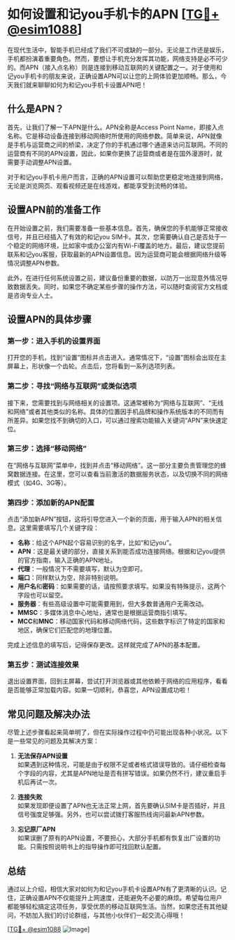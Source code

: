 # 如何设置和记you手机卡的APN [[TG💪+ @esim1088](https://t.me/s/esim1088)]

在现代生活中，智能手机已经成了我们不可或缺的一部分。无论是工作还是娱乐，手机都扮演着重要角色。然而，要想让手机充分发挥其功能，网络支持是必不可少的。而APN（接入点名称）则是连接到移动互联网的关键配置之一。对于使用和记you手机卡的朋友来说，正确设置APN可以让您的上网体验更加顺畅。那么，今天我们就来聊聊如何为和记you手机卡设置APN吧！

## 什么是APN？

首先，让我们了解一下APN是什么。APN全称是Access Point Name，即接入点名称。它是移动设备连接到移动网络时所使用的网络参数。简单来说，APN就像是手机与运营商之间的桥梁，决定了你的手机通过哪个通道来访问互联网。不同的运营商有不同的APN设置，因此，如果你更换了运营商或者是在国外漫游时，就需要手动调整APN设置。

对于和记you手机卡用户而言，正确的APN设置可以帮助您更稳定地连接到网络，无论是浏览网页、观看视频还是在线游戏，都能享受到流畅的体验。

## 设置APN前的准备工作

在开始设置之前，我们需要准备一些基本信息。首先，确保您的手机能够正常接收信号，并且已经插入了有效的和记you SIM卡。其次，您需要确认自己是否处于一个稳定的网络环境，比如家中或办公室内有Wi-Fi覆盖的地方。最后，建议您提前联系和记you客服，获取最新的APN设置信息。因为运营商可能会根据网络升级等情况调整APN参数。

此外，在进行任何系统设置之前，建议备份重要的数据，以防万一出现意外情况导致数据丢失。同时，如果您不确定某些步骤的操作方法，可以随时查阅官方文档或是咨询专业人士。

## 设置APN的具体步骤

### 第一步：进入手机的设置界面

打开您的手机，找到“设置”图标并点击进入。通常情况下，“设置”图标会出现在主屏幕上，形状像一个齿轮。点击后，您将看到一系列选项列表。

### 第二步：寻找“网络与互联网”或类似选项

接下来，您需要找到与网络相关的设置项。这通常被称为“网络与互联网”、“无线和网络”或者其他类似的名称。具体的位置因手机品牌和操作系统版本的不同而有所差异。如果您找不到确切的入口，可以通过搜索功能输入关键词“APN”来快速定位。

### 第三步：选择“移动网络”

在“网络与互联网”菜单中，找到并点击“移动网络”。这一部分主要负责管理您的蜂窝数据连接。在这里，您可以查看当前激活的数据服务状态，以及切换不同的网络模式（如4G、3G等）。

### 第四步：添加新的APN配置

点击“添加新APN”按钮，这将引导您进入一个新的页面，用于输入APN的相关信息。这里需要填写几个关键字段：

- **名称**：给这个APN起个容易识别的名字，比如“和记you”。
- **APN**：这是最关键的部分，直接关系到能否成功连接网络。根据和记you提供的官方指南，输入正确的APN地址。
- **代理**：一般情况下不需要填写，默认为空即可。
- **端口**：同样默认为空，除非特别说明。
- **用户名**和**密码**：如果需要的话，请按照要求填写。如果没有特殊提示，这两个字段也可以留空。
- **服务器**：有些高级设置中可能需要用到，但大多数普通用户无需改动。
- **MMSC**：多媒体消息中心地址，通常也是根据运营商指引填写。
- **MCC**和**MNC**：移动国家代码和移动网络代码，这些数字标识了特定的国家和地区，确保它们匹配您的地理位置。

完成上述信息的填写后，记得保存更改。这样就完成了APN的基本配置。

### 第五步：测试连接效果

退出设置界面，回到主屏幕，尝试打开浏览器或其他依赖于网络的应用程序，看看是否能够正常加载内容。如果一切顺利，恭喜您，APN设置成功啦！

## 常见问题及解决办法

尽管上述步骤看起来简单明了，但在实际操作过程中仍可能出现各种小状况。以下是一些常见的问题及其解决方案：

1. **无法保存APN设置**  
   如果遇到这种情况，可能是由于权限不足或者格式错误导致的。请仔细检查每个字段的内容，尤其是APN地址是否有拼写错误。如果仍然不行，建议重启手机后再试一次。

2. **连接失败**  
   如果发现即便设置了APN也无法正常上网，首先要确认SIM卡是否插好，并且信号强度足够强。另外，也可以尝试拨打客服热线询问最新APN参数。

3. **忘记原厂APN**  
   如果误删了原有的APN设置，不要担心，大部分手机都有恢复出厂设置的功能。只需按照说明书上的指导操作即可找回默认配置。

## 总结

通过以上介绍，相信大家对如何为和记you手机卡设置APN有了更清晰的认识。记住，正确设置APN不仅能提升上网速度，还能避免不必要的麻烦。希望每位用户都能够轻松搞定这项任务，享受优质的移动互联网生活。当然，如果您还有其他疑问，不妨加入我们的讨论群组，与其他小伙伴们一起交流心得哦！

[[TG💪+ @esim1088](https://t.me/s/esim1088) ![Image](https://i.postimg.cc/4NQfJmqS/Snipaste-2025-05-13-00-14-12.png)]